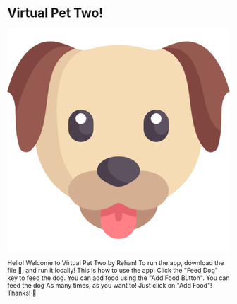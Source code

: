 # Virtual Pet Two!

![Image](./favicon.png)

Hello! Welcome to Virtual Pet Two by Rehan! To run the app, download the file 📁, and run it locally! This is how to use the app: Click the "Feed Dog"  key to feed the dog. You can add food using the "Add Food Button". You can feed the dog As many  times, as you want to! Just click on "Add Food"! Thanks! 🚀
